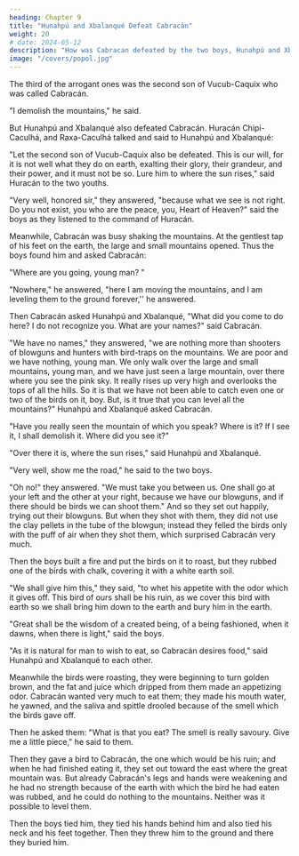 ```yaml
---
heading: Chapter 9
title: "Hunahpú and Xbalanqué Defeat Cabracán"
weight: 20
# date: 2024-05-12
description: "How was Cabracan defeated by the two boys, Hunahpú and Xbalanqué?"
image: "/covers/popol.jpg"
---
```




The third of the arrogant ones was the second son of Vucub-Caquix who was called Cabracán.

"I demolish the mountains," he said.

But Hunahpú and Xbalanqué also defeated Cabracán. Huracán Chipi-Caculhá, and Raxa-Caculhá talked and said to Hunahpú and Xbalanqué:

"Let the second son of Vucub-Caquix also be defeated. This is our will, for it is not well what they do on earth, exalting their glory, their grandeur, and their power, and it must not be so. Lure him to where the sun rises," said Huracán to the two youths.

"Very well, honored sir," they answered, "because what we see is not right. Do you not exist, you who are the peace, you, Heart of Heaven?" said the boys as they listened to the command of Huracán.

Meanwhile, Cabracán was busy shaking the mountains. At the gentlest tap of his feet on the earth, the large and small mountains opened. Thus the boys found him and asked Cabracán:

"Where are you going, young man? "

"Nowhere," he answered, "here I am moving the mountains, and I am leveling them to the ground forever,'' he answered.

Then Cabracán asked Hunahpú and Xbalanqué, "What did you come to do here? I do not recognize you. What are your names?" said Cabracán.

"We have no names," they answered, "we are nothing more than shooters of blowguns and hunters with bird-traps on the mountains. We are poor and we have nothing, young man. We only walk over the large and small mountains, young man, and we have just seen a large mountain, over there where you see the pink sky. It really rises up very high and overlooks the tops of all the hills. So it is that we have not been able to catch even one or two of the birds on it, boy. But, is it true that you can level all the mountains?" Hunahpú and Xbalanqué asked Cabracán.

"Have you really seen the mountain of which you speak? Where is it? If I see it, I shall demolish it. Where did you see it?"

"Over there it is, where the sun rises," said Hunahpú and Xbalanqué.

"Very well, show me the road," he said to the two boys.

"Oh no!" they answered. "We must take you between us. One shall go at your left and the other at your right, because we have our blowguns, and if there should be birds we can shoot them." And so they set out happily, trying out their blowguns. But when they shot with them, they did not use the clay pellets in the tube of the blowgun; instead they felled the birds only with the puff of air when they shot them, which surprised Cabracán very much.

Then the boys built a fire and put the birds on it to roast, but they rubbed one of the birds with chalk, covering it with a white earth soil.

"We shall give him this," they said, "to whet his appetite with the odor which it gives off. This bird of ours shall be his ruin, as we cover this bird with earth so we shall bring him down to the earth and bury him in the earth.

"Great shall be the wisdom of a created being, of a being fashioned, when it dawns, when there is light," said the boys.

"As it is natural for man to wish to eat, so Cabracán desires food," said Hunahpú and Xbalanqué to each other.

Meanwhile the birds were roasting, they were beginning to turn golden brown, and the fat and juice which dripped from them made an appetizing odor. Cabracán wanted very much to eat them; they made his mouth water, he yawned, and the saliva and spittle drooled because of the smell which the birds gave off.

Then he asked them: "What is that you eat? The smell is really savoury. Give me a little piece," he said to them.

Then they gave a bird to Cabracán, the one which would be his ruin; and when he had finished eating it, they set out toward the east where the great mountain was. But already Cabracán's legs and hands were weakening and he had no strength because of the earth with which the bird he had eaten was rubbed, and he could do nothing to the mountains. Neither was it possible to level them.

Then the boys tied him, they tied his hands behind him and also tied his neck and his feet together. Then they threw him to the ground and there they buried him.

<!-- In this way Cabracán was overcome by Hunahpú and Xbalanqué. It would be impossible to tell of all the things they did here on earth.

Now we shall tell of the birth of Hunahpú and Xbalanqué, having first told of the destruction of Vucub-Caquix and that of Zipacná and of Cabracán, here on earth. -->
